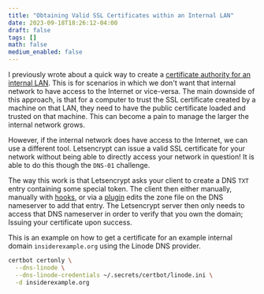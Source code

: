 ```yaml
---
title: "Obtaining Valid SSL Certificates within an Internal LAN"
date: 2023-09-18T18:26:12-04:00
draft: false
tags: []
math: false
medium_enabled: false
---
```


I previously wrote about a quick way to create a [certificate authority for an internal LAN](https://brandonrozek.com/blog/internalca/). This is for scenarios in which we don't want that internal network to have access to the Internet or vice-versa. The main downside of this approach, is that for a computer to trust the SSL certificate created by a machine on that LAN, they need to have the public certificate loaded and trusted on that machine. This can become a pain to manage the larger the internal network grows.

However, if the internal network does have access to the Internet, we can use a different tool. Letsencrypt can issue a valid SSL certificate for your network without being able to directly access your network in question! It is able to do this though the `DNS-01` challenge. 

The way this work is that Letsencrypt asks your client to create a DNS `TXT` entry containing some special token. The client then either manually, manually with [hooks](https://certbot.eff.org/docs/using.html#hooks), or via a [plugin](https://community.letsencrypt.org/t/dns-providers-who-easily-integrate-with-lets-encrypt-dns-validation/86438) edits the zone file on the DNS nameserver to add that entry. The Letsencrypt server then only needs to access that DNS nameserver in order to verify that you own the domain; Issuing your certificate upon success.

This is an example on how to get a certificate for an example internal domain `insiderexample.org` using the Linode DNS provider.

```bash
certbot certonly \
  --dns-linode \
  --dns-linode-credentials ~/.secrets/certbot/linode.ini \
  -d insiderexample.org
```

